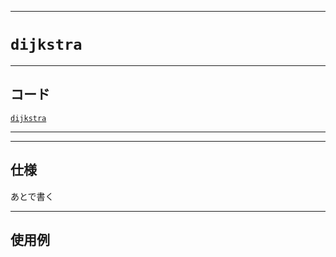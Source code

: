 _____

# `dijkstra`

_____

## コード

[`dijkstra`](https://github.com/titan-23/Library_py/blob/main/Graph/dijkstra.py)
<!-- code=https://github.com/titan-23/Library_py/blob/main/Graph\dijkstra.py -->

_____

_____

## 仕様

あとで書く

_____

## 使用例

```python
```
